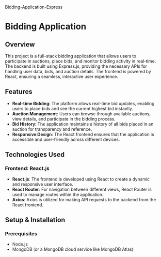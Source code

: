 Bidding-Application-Express

# Bidding Application

## Overview

This project is a full-stack bidding application that allows users to participate in auctions, place bids, and monitor bidding activity in real-time. The backend is built using Express.js, providing the necessary APIs for handling user data, bids, and auction details. The frontend is powered by React, ensuring a seamless, interactive user experience.

## Features

- **Real-time Bidding**: The platform allows real-time bid updates, enabling users to place bids and see the current highest bid instantly.
- **Auction Management**: Users can browse through available auctions, view details, and participate in the bidding process.
- **Bid History**: The application maintains a history of all bids placed in an auction for transparency and reference.
- **Responsive Design**: The React frontend ensures that the application is accessible and user-friendly across different devices.

## Technologies Used

### Frontend: React.js

- **React.js**: The frontend is developed using React to create a dynamic and responsive user interface.
- **React Router**: For navigation between different views, React Router is used to manage routes within the application.
- **Axios**: Axios is utilized for making API requests to the backend from the React frontend.

## Setup & Installation

### Prerequisites

- Node.js
- MongoDB (or a MongoDB cloud service like MongoDB Atlas)
